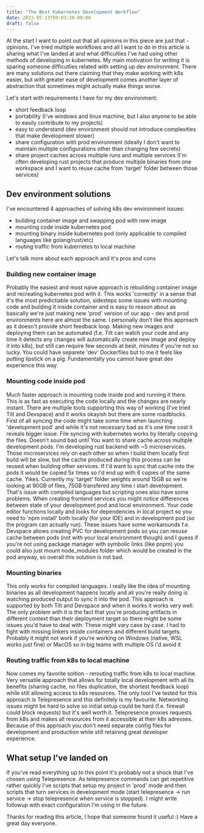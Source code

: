 ```yaml
---
title: "The Best Kubernetes Development Workflow"
date: 2023-05-13T09:03:20-08:00
draft: false
---
```

At the start I want to point out that all opinions in this piece are just that - opinions. I've tried multiple workflows and all I want to do in this
article is sharing what I've landed at and what difficulties I've had using other methods of developing in kubernetes. My main motivation for writing it is 
sparing someone difficutlies related with setting up dev environment. There are many solutions out there claiming that they make working with k8s easier, but with greater ease of development comes another layer of abstraction that sometimes might actually make things worse.

Let's start with requirements I have for my dev environment:
- short feedback loop
- portability (I've windows and linux machine, but I also anyone to be able to easily contribute to my projects)
- easy to understand (dev environment should not introduce complexities that make development slower)
- share configuration with prod environment (ideally I don't want to maintain multiple configurations other than changing few secrets)
- share project caches across multiple runs and multiple services (I'm often developing rust projects that produce multiple binaries from one workspace and I want to
reuse cache from 'target' folder between those services)

## Dev environment solutions

I've encountered 4 approaches of solving k8s dev environment issues:
- building container image and swapping pod with new image
- mounting code inside kubernetes pod
- mounting binary inside kubernetes pod (only applicable to compiled languages like golang/rust/etc)
- routing traffic from kubernetes to local machine

Let's talk more about each approach and it's pros and cons

### Building new container image
Probably the easiest and most naive approach is rebuilding container image and recreating kubernetes pod with it. This works 'correctly' in a sense that it's the most
predictiable solution, sidesteps some issues with mounting code and building it inside container and is easy to reason about as basically we're just making new 'prod'
version of our app - dev and prod environments here are almost the same. I personally don't like this approach as it doesn't provide short feedback loop. Making new images
and deploying them can be automated (f.e. Tilt can watch your code and any time it detects any changes will automatically create new image and deploy it into k8s), but still
can require few seconds at best, minutes if you're not so lucky. You could have separete 'dev' Dockerfiles but to me it feels like putting lipstick on a pig. Fundamentally
you cannot have great dev experience this way.

### Mounting code inside pod
Much faster approach is mounting code inside pod and running it there. This is as fast as executing the code locally and the changes are nearly instant. There are multiple tools supporting this way of working (I've tried Tilt and Devspace) and it works okayish but there are some roadblocks. First of all syncing the code might take some time
when launching 'development pod' and while it's not necessary bad as it's one time cost it reveals bigger issue. File syncing with kubernetes works by literally copying the files. Doesn't sound bad until You want to share cache across multiple development pods. I'm developing rust backend with ~5 microservices. Those microservices rely on each other so when I build them locally first build will be slow, but the cache produced during this process can be reused when building other services. If I'd want to sync that cache into the pods it would be copied 5x times so I'd end up with 6 copies of the same cache. Yikes. Currently my 'target' folder weights around 15GB so we're looking at 90GB of files, 75GB transfered any time I start development. That's issue with compiled languages but scripting ones also have some problems. When creating frontend services you might notice differences between state of your development pod and local environment. Your code editor functions locally and looks for dependencies in local project so you need to 'npm install' both locally (for your IDE) and in development pod (so the program can actually run). These issues have some workarounds f.e. Devspace allows creating PVC for development pods so you can resuse cache between pods (not with your local environment though) and I guess if you're not using package manager with symbolic links (like pnpm) you could also just mount node_modules folder which would be created in the pod anyway, so overall this solution is not bad.

### Mounting binaries
This only works for compiled languages. I really like the idea of mounting binaries as all development happens locally and all you're really doing is watching produced output to sync it into the pod. This approach is supported by both Tilt and Devspace and when it works it works very well. The only problem with it is the fact that you're producing artifacts in different context than their deployment target so there might be some issues you'd have to deal with. These might vary case by case. I had to fight with missing linkers inside containers and different build targets. Probably it might not work if you're working on Windows (native, WSL works just fine) or MacOS so in big teams with multiple OS i'd avoid it

### Routing traffic from k8s to local machine
Now comes my favorite soltion - rerouting traffic from k8s to local machine. Very versatile approach that allows for totally local development with all its benefits
(sharing cache, no files duplication, the shortest feedback loop) while still allowing access to k8s resources. The only tool I've tested for this approach is Telepresence and this definitely is my favourite. Networking issues might be hard to solve so initial setup could be hard (f.e. firewall could block requests) but it's well worth it. Telepresence proxies requests from k8s and makes all resources from it accessible at their k8s adresses. Because of this approach you don't need separate config files for
development and production while still retaining great developer experience.

## What setup I've landed on
If you've read everything up to this point it's probably not a shock that I've chosen using Telepresence. As telepresence commands can get repetitive rather quickly I've scripts that setup my project in 'prod' mode and then scripts that turn services in development mode (start telepresence -> run service -> stop telepresence when service is stopped). I might write followup with exact configuration I'm using in the future.

Thanks for reading this article, I hope that someone found it useful :) Have a great day everyone.